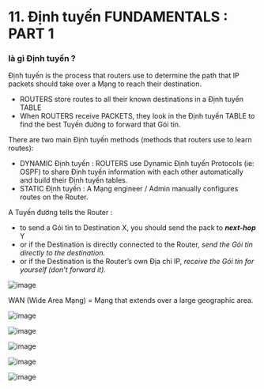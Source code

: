 # 11. Định tuyến FUNDAMENTALS : PART 1




### là gì Định tuyến ?



Định tuyến is the process that routers use to determine the path that IP packets should take over a Mạng to reach their destination.

- ROUTERS store routes to all their known destinations in a Định tuyến TABLE
- When ROUTERS receive PACKETS, they look in the Định tuyến TABLE to find the best Tuyến đường to forward that Gói tin.

There are two main Định tuyến methods (methods that routers use to learn routes):

- DYNAMIC Định tuyến : ROUTERS use Dynamic Định tuyến Protocols (ie: OSPF) to share Định tuyến information with each other automatically and build their Định tuyến tables.
- STATIC Định tuyến : A Mạng engineer / Admin manually configures routes on the Router.

A Tuyến đường tells the Router :

- to send a Gói tin to Destination X, you should send the pack to ***next-hop*** Y
- or if the Destination is directly connected to the Router, *send the Gói tin directly to the destination.*
- or if the Destination is the Router’s own Địa chỉ IP, *receive the Gói tin for yourself (don’t forward it).*

![image](https://github.com/psaumur/CCNA/assets/106411237/8ceefb10-d70d-4530-969d-40347ed34297)


WAN (Wide Area Mạng) = Mạng that extends over a large geographic area.

![image](https://github.com/psaumur/CCNA/assets/106411237/b3555fdd-37a4-4bc8-b998-76e0b5455bb1)

![image](https://github.com/psaumur/CCNA/assets/106411237/99e75230-de1c-4f48-acd0-3482bba256af)

![image](https://github.com/psaumur/CCNA/assets/106411237/13a77d5c-497d-49ca-9717-ea3bb4a560d0)

![image](https://github.com/psaumur/CCNA/assets/106411237/6e3a2b3b-1590-4625-9bcf-cdaed95738d2)

![image](https://github.com/psaumur/CCNA/assets/106411237/891fcfbe-7dc5-4fb2-9b02-c6905236761e)
